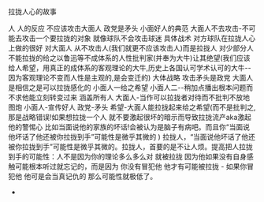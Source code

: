 
拉拢人心的故事

人 人的反应 不应该攻击大面人
政党是矛头 小面好人的典范 大面人不去攻击-不可能去攻击一个要拉拢的对象 就像球队不会攻击球迷
具体战术 对方球队在拉拢人心上做的很好 对大面人 从不攻击人(我们就更不应该攻击人)而是拉拢人 对少部分人不能拉拢的给之以鲁迅等不成体系的人性批判家(并奉为大牛)让其绝望(我们应该给人希望，用真正的成体系的客观理论的大牛,历史上各国认可学术认可的大牛--因为客观理论不变而人性是主观的,是会变迁的)
大体战略 攻击矛头是政党 大面人是相信之是可以拉拢感化的 小面人一给之希望 小面人二--稍加点播出根本问题而不求他能立刻转变过来
涵盖所有人 大面人-当作可以拉拢者对待而不批判不放地图炮 小面人-宣传好人 政党-矛头 希望-大面人能拉拢起来给之希望(而不是批判之,那是战略错误!如果想拉拢一个人 就不要激起很坏的暗示而导致拉拢流产aka激起他的警惕心 比如当面说他的家族的坏话!会被认为是脑子有病吧。而且你“当面说他坏话了他还被你拉拢到手”可能性是微乎其微的 )
拉拢人，“当面说他坏话了他还被你拉拢到手”可能性是微乎其微的。拉拢人，首要的是不让人烦。提高把人拉拢到手的可能性：人不是因为你的理论多么多么对 就被拉拢 因为他如果没有自身感触可能根本听过就忘记的，而是因为 你没有冒犯他 他才有可能被拉拢 - 如果你冒犯他 他可是会当真记仇的 那么可能性就极低了。

-

